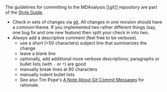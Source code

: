 The guidelines for committing to the MDAnalysis [[git]] repository are part of the [Style Guide](Style-Guide).


  * Check in sets of changes via [git](git). All changes in one revision should have a common theme. If you implemented two rather different things (say, one bug fix and one new feature) then split your check in into two.
  * _Always_ add a descriptive comment (feel free to be verbose).
    * use a short (<50 characters) subject line that summarizes the change
    * leave a blank line
    * optionally, add additional more verbose descriptions; paragraphs or bullet lists (with `-` or `*`) are good
    * manually break lines at 80 characters
    * manually indent bullet lists
    * See also Tim Pope's [A Note About Git Commit Messages](http://tbaggery.com/2008/04/19/a-note-about-git-commit-messages.html) for rationale.